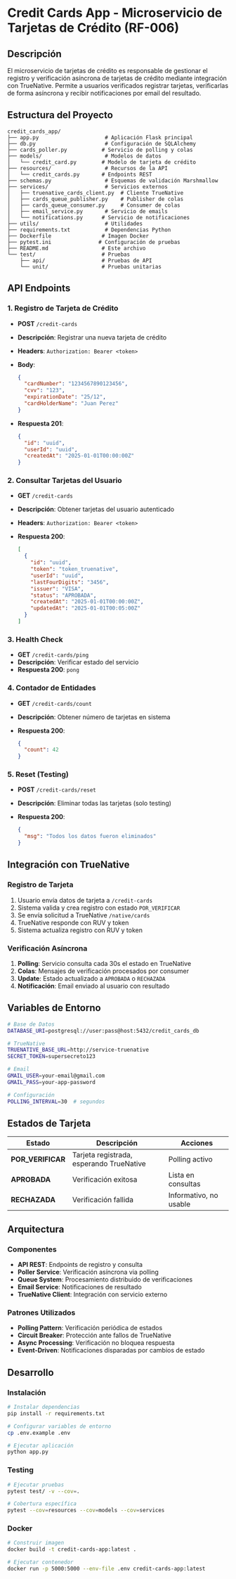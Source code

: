 # Credit Cards App - Microservicio de Tarjetas de Crédito (RF-006)

## Descripción

El microservicio de tarjetas de crédito es responsable de gestionar el registro y verificación asíncrona de tarjetas de crédito mediante integración con TrueNative. Permite a usuarios verificados registrar tarjetas, verificarlas de forma asíncrona y recibir notificaciones por email del resultado.

## Estructura del Proyecto

```text
credit_cards_app/
├── app.py                     # Aplicación Flask principal  
├── db.py                      # Configuración de SQLAlchemy
├── cards_poller.py           # Servicio de polling y colas
├── models/                    # Modelos de datos
│   └── credit_card.py        # Modelo de tarjeta de crédito
├── resources/                 # Recursos de la API
│   └── credit_cards.py       # Endpoints REST
├── schemas.py                 # Esquemas de validación Marshmallow
├── services/                  # Servicios externos
│   ├── truenative_cards_client.py  # Cliente TrueNative
│   ├── cards_queue_publisher.py    # Publisher de colas
│   ├── cards_queue_consumer.py     # Consumer de colas
│   ├── email_service.py       # Servicio de emails
│   └── notifications.py      # Servicio de notificaciones
├── utils/                     # Utilidades
├── requirements.txt           # Dependencias Python
├── Dockerfile                # Imagen Docker
├── pytest.ini               # Configuración de pruebas
├── README.md                 # Este archivo
└── test/                     # Pruebas
    ├── api/                  # Pruebas de API
    └── unit/                 # Pruebas unitarias
```

## API Endpoints

### 1. Registro de Tarjeta de Crédito

- **POST** `/credit-cards`
- **Descripción**: Registrar una nueva tarjeta de crédito
- **Headers**: `Authorization: Bearer <token>`
- **Body**:

  ```json
  {
    "cardNumber": "1234567890123456",
    "cvv": "123",
    "expirationDate": "25/12",
    "cardHolderName": "Juan Perez"
  }
  ```

- **Respuesta 201**:

  ```json
  {
    "id": "uuid",
    "userId": "uuid", 
    "createdAt": "2025-01-01T00:00:00Z"
  }
  ```

### 2. Consultar Tarjetas del Usuario

- **GET** `/credit-cards`
- **Descripción**: Obtener tarjetas del usuario autenticado
- **Headers**: `Authorization: Bearer <token>`
- **Respuesta 200**:

  ```json
  [
    {
      "id": "uuid",
      "token": "token_truenative",
      "userId": "uuid",
      "lastFourDigits": "3456", 
      "issuer": "VISA",
      "status": "APROBADA",
      "createdAt": "2025-01-01T00:00:00Z",
      "updatedAt": "2025-01-01T00:05:00Z"
    }
  ]
  ```

### 3. Health Check

- **GET** `/credit-cards/ping`
- **Descripción**: Verificar estado del servicio
- **Respuesta 200**: `pong`

### 4. Contador de Entidades

- **GET** `/credit-cards/count`
- **Descripción**: Obtener número de tarjetas en sistema
- **Respuesta 200**:

  ```json
  {
    "count": 42
  }
  ```

### 5. Reset (Testing)

- **POST** `/credit-cards/reset`
- **Descripción**: Eliminar todas las tarjetas (solo testing)
- **Respuesta 200**:

  ```json
  {
    "msg": "Todos los datos fueron eliminados"
  }
  ```

## Integración con TrueNative

### Registro de Tarjeta

1. Usuario envía datos de tarjeta a `/credit-cards`
2. Sistema valida y crea registro con estado `POR_VERIFICAR`  
3. Se envía solicitud a TrueNative `/native/cards`
4. TrueNative responde con RUV y token
5. Sistema actualiza registro con RUV y token

### Verificación Asíncrona

1. **Polling**: Servicio consulta cada 30s el estado en TrueNative
2. **Colas**: Mensajes de verificación procesados por consumer
3. **Update**: Estado actualizado a `APROBADA` o `RECHAZADA`
4. **Notificación**: Email enviado al usuario con resultado

## Variables de Entorno

```bash
# Base de Datos
DATABASE_URI=postgresql://user:pass@host:5432/credit_cards_db

# TrueNative
TRUENATIVE_BASE_URL=http://service-truenative
SECRET_TOKEN=supersecreto123

# Email
GMAIL_USER=your-email@gmail.com  
GMAIL_PASS=your-app-password

# Configuración
POLLING_INTERVAL=30  # segundos
```

## Estados de Tarjeta

| Estado | Descripción | Acciones |
|--------|-------------|----------|
| **POR_VERIFICAR** | Tarjeta registrada, esperando TrueNative | Polling activo |
| **APROBADA** | Verificación exitosa | Lista en consultas |
| **RECHAZADA** | Verificación fallida | Informativo, no usable |

## Arquitectura

### Componentes

- **API REST**: Endpoints de registro y consulta
- **Poller Service**: Verificación asíncrona via polling  
- **Queue System**: Procesamiento distribuido de verificaciones
- **Email Service**: Notificaciones de resultado
- **TrueNative Client**: Integración con servicio externo

### Patrones Utilizados

- **Polling Pattern**: Verificación periódica de estados
- **Circuit Breaker**: Protección ante fallos de TrueNative
- **Async Processing**: Verificación no bloquea respuesta
- **Event-Driven**: Notificaciones disparadas por cambios de estado

## Desarrollo

### Instalación

```bash
# Instalar dependencias
pip install -r requirements.txt

# Configurar variables de entorno
cp .env.example .env

# Ejecutar aplicación
python app.py
```

### Testing

```bash  
# Ejecutar pruebas
pytest test/ -v --cov=.

# Cobertura específica
pytest --cov=resources --cov=models --cov=services
```

### Docker

```bash
# Construir imagen
docker build -t credit-cards-app:latest .

# Ejecutar contenedor
docker run -p 5000:5000 --env-file .env credit-cards-app:latest
```
